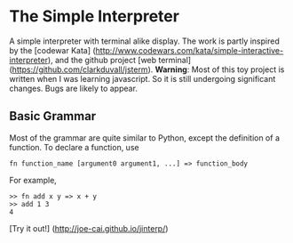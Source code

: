 # The Simple Interpreter
A simple interpreter with terminal alike display. The work is partly inspired by the [codewar Kata] (http://www.codewars.com/kata/simple-interactive-interpreter), and the github project [web terminal] (https://github.com/clarkduvall/jsterm). **Warning**: Most of this toy project is written when I was learning javascript. So it is still undergoing significant changes. Bugs are likely to appear.

## Basic Grammar
Most of the grammar are quite similar to Python, except the definition of a function. 
To declare a function, use

```
fn function_name [argument0 argument1, ...] => function_body
```

For example,

```
>> fn add x y => x + y
>> add 1 3
4
```

[Try it out!] (http://joe-cai.github.io/jinterp/)
